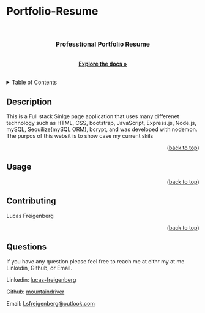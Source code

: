 # Portfolio-Resume

  <!-- PROJECT LOGO -->
  <br />
  <div align="center">
        <a href="https://github.com/mountaindriver/Portfolio-Resume">
        </a>
        <h3 align="center">Professtional Portfolio Resume</h3>
        <p align="center">
        <br>
        <a href="https://github.com/mountaindriver/Portfolio-Resume"><strong>Explore the docs »</strong></a>
        <br />
        <br />
        </p>
  </div>

  <!-- ![Tech Blogger Screenshot](img\screencapture-localhost-3001-2022-10-15-17_20_19.png "Tech Blogger Screenshot") -->
  
  
  <!-- TABLE OF CONTENTS -->
  <details>
    <summary>Table of Contents</summary>
    <ol>
      <li><a href='#description'>Description</a></li>
      <li><a href='#usage'>Usage</a></li>
      <li><a href='#contributing'>Contributing</a></li>
      <li><a href='#questions'>Questions</a></li>
    </ol>
  </details>

  
  ## Description
  
  This is a Full stack Sinlge page application that uses many differenet technology such as HTML, CSS, bootstrap, JavaScript, Express.js, Node.js, mySQL, Sequilize(mySQL ORM), bcrypt, and was developed with nodemon.  The purpos of this websit is to show case my current skils
   <!-- The wesite is current live on (Heroku)[https://gentle-caverns-83915.herokuapp.com/login]. -->
  
  
  <p align="right">(<a href="#readme-top">back to top</a>)</p>

  ## Usage
  

  
  <p align="right">(<a href="#readme-top">back to top</a>)</p>
  
  
  ## Contributing
  
  Lucas Freigenberg
  
  <p align="right">(<a href="#readme-top">back to top</a>)</p>
  
  
  ## Questions
  
  If you have any question please feel free to reach me at eithr my at me Linkedin, Github, or Email.
  <p align="left">Linkedin: <a href="#https://www.linkedin.com/in/lucas-freigenberg-539338134/">lucas-freigenberg</a></p>
  <p align="left">Github: <a href="#https://github.com/mountaindriver">mountaindriver</a></p>
  <p align="left">Email: <a href="#Lsfreigenberg@outlook.com">Lsfreigenberg@outlook.com</a></p>